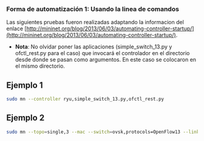 ### Forma de automatización 1: Usando la linea de comandos ###

Las siguientes pruebas fueron realizadas adaptando la informacion del enlace [http://mininet.org/blog/2013/06/03/automating-controller-startup/](http://mininet.org/blog/2013/06/03/automating-controller-startup/).

* **Nota**: No olvidar poner las aplicaciones (simple_switch_13.py y ofctl_rest.py para el caso) que invocará el controlador en el directorio desde donde se pasan como argumentos. En este caso se colocaron en el mismo directorio.

## Ejemplo 1 ##

```bash
sudo mn --controller ryu,simple_switch_13.py,ofctl_rest.py
```

## Ejemplo 2 ##

```bash
sudo mn --topo=single,3 --mac --switch=ovsk,protocols=OpenFlow13 --link=tc,bw=100 --controller ryu,simple_switch_13.py,ofctl_rest.py
```

<!---
### The super automatic way #2: creating a custom Controller() subclass ### 


http://mininet.org/blog/2013/06/03/automating-controller-startup/
https://github.com/mininet/openflow-tutorial/wiki
https://github.com/mininet/openflow-tutorial/wiki/Create-a-Learning-Switch
http://mininet.org/blog/page/2/
https://github.com/cgiraldo/minievents
http://mininet.org/walkthrough/
https://github.com/mininet/mininet/wiki/Introduction-to-Mininet


https://github.com/mininet/openflow-tutorial/wiki/Create-a-Learning-Switch

https://www.cs.princeton.edu/courses/archive/fall10/cos561/assignments/ps2-tut.pdf

https://doc.ilabt.imec.be/fgre/_downloads/floodlightcontroller-HowtoWorkwithFast-FailoverOpenFlowGroups-060715-1143-126.pdf
http://www.shihada.com/node/S16-344/assignment1.pdf

https://github.com/hip2b2/poxstuff/blob/master/flow_stats.py





https://moodle.whitireia.ac.nz/mod/book/view.php?id=426702&chapterid=47515

https://github.com/jgjl/bwm-ng/tree/lxns

https://github.com/mininet/mininet/wiki/Teaching-and-Learning-with-Mininet

https://github.com/mininet/mininet/wiki/Simple-Router
https://github.com/mininet/mininet/wiki/Mac-address-table-overflow-attack
https://github.com/mininet/mininet/wiki/Dhcp-masquerade-attack
https://github.com/mininet/mininet/wiki/BGP-Path-Hijacking-Attack-Demo
https://bitbucket.org/jvimal/bgp/src/789055b95a66?at=master

http://conferences.sigcomm.org/co-next/2012/eproceedings/conext/p253.pdf

-->